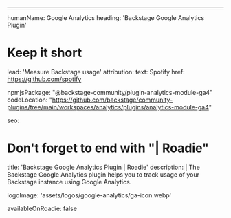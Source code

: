 ---
humanName: Google Analytics
heading: 'Backstage Google Analytics Plugin'
# Keep it short
lead: 'Measure Backstage usage'
attribution:
  text: Spotify
  href: https://github.com/spotify

npmjsPackage: "@backstage-community/plugin-analytics-module-ga4"
codeLocation: "https://github.com/backstage/community-plugins/tree/main/workspaces/analytics/plugins/analytics-module-ga4"

seo:
  # Don't forget to end with "| Roadie"
  title: 'Backstage Google Analytics Plugin | Roadie'
  description: |
    The Backstage Google Analytics plugin helps you to track usage of your Backstage instance using Google Analytics.

logoImage: 'assets/logos/google-analytics/ga-icon.webp'

availableOnRoadie: false
